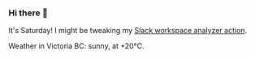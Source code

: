 ### Hi there :wave:

It's Saturday! I might be tweaking my [Slack workspace analyzer action](https://github.com/bewuethr/slack-analyzer).

Weather in Victoria BC: sunny, at +20°C.
